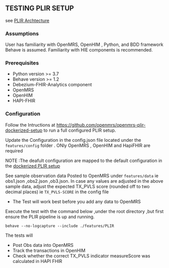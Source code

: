 ## TESTING PLIR SETUP
see  [PLIR Archtecture](https://wiki.openmrs.org/display/projects/Architectural+Design+Approach+to+support+an+integrated+approach+to+patient-level+indicator+reporting+for+OpenMRS)

### Assumptions
User has familiarity with OpenMRS, OpenHIM , Python, and BDD framework Behave is assumed. Familiarity with HIE components is recommended.

### Prerequisites

* Python version >= 3.7
* Behave version >= 1.2
*  Debezium-FHIR-Analytics component 
* OpenMRS
* OpenHIM 
* HAPI-FHIR

### Configuration 
Follow the Intructions at https://github.com/openmrs/openmrs-plir-dockerized-setup to run a full configured  PLIR setup. 

Update the Configuration in the config.json file located under the `features/config` folder . ONly OpenMRS , OpenHIM and HapiFHIR are required

NOTE :The deafult  configuration are mapped to the default configuration in the [dockerized PLIR setup](https://github.com/openmrs/openmrs-plir-dockerized-setup)

See sample observation data Posted to OpenMRS under `features/data` ie obs1.json ,obs2.json ,ob3.json. 
In case any values are adjusted in the above sample data, adjust the expected TX_PVLS score (rounded off to two decimal places) ie `TX_PVLS-SCORE` in the config file

* The Test will work best before you add any data to OpenMRS

Execute the test with the  command below ,under the root directory ,but first ensure the PLIR pipeline is up and running.

	behave --no-logcapture --include ./features/PLIR
 	
The tests will
 * Post Obs data into OpenMRS 
 * Track the transactions in OpenHIM
 * Check whether the correct TX_PVLS indicator measureScore was calculated in HAPI FHIR   
